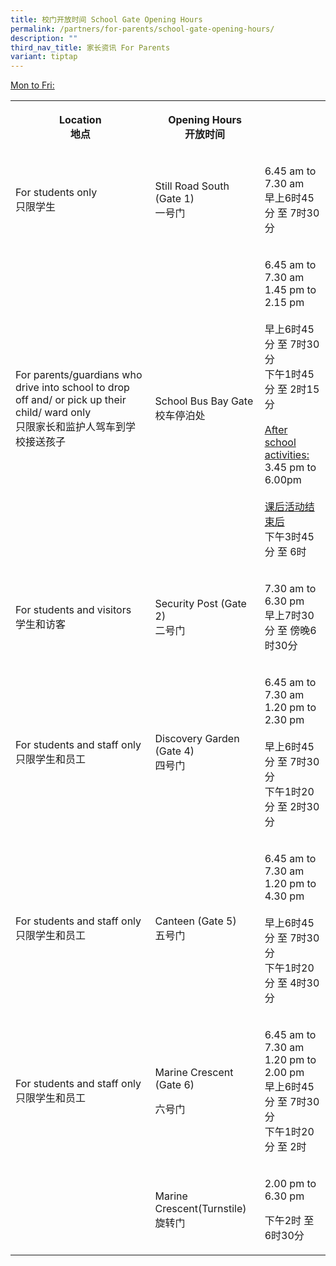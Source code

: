 ```yaml
---
title: 校门开放时间 School Gate Opening Hours
permalink: /partners/for-parents/school-gate-opening-hours/
description: ""
third_nav_title: 家长资讯 For Parents
variant: tiptap
---
```

<p><u>Mon to Fri:</u>
</p>
<table style="minWidth: 75px">
<colgroup>
<col>
<col>
<col>
</colgroup>
<tbody>
<tr>
<th rowspan="1" colspan="1">
<p>Location
<br>地点</p>
</th>
<th rowspan="1" colspan="1">
<p>Opening Hours
<br>开放时间</p>
</th>
<th rowspan="1" colspan="1">
<p></p>
</th>
</tr>
<tr>
<td rowspan="1" colspan="1">
<p>For students only
<br>只限学生</p>
</td>
<td rowspan="1" colspan="1">
<p>Still Road South (Gate 1)
<br>一号门</p>
</td>
<td rowspan="1" colspan="1">
<p>6.45 am to 7.30 am
<br>早上6时45分 至 7时30分</p>
</td>
</tr>
<tr>
<td rowspan="1" colspan="1">
<p>For parents/guardians who drive into school to drop off and/ or pick up
their child/ ward only
<br>只限家长和监护人驾车到学校接送孩子</p>
</td>
<td rowspan="1" colspan="1">
<p>School Bus Bay Gate
<br>校车停泊处</p>
</td>
<td rowspan="1" colspan="1">
<p>6.45 am to 7.30 am
<br>1.45 pm to 2.15 pm
<br>
<br>早上6时45分 至 7时30分
<br>下午1时45分 至 2时15分
<br>
<br><u>After school activities: </u>
<br>3.45 pm to 6.00pm
<br>
<br><u>课后活动结束后</u> 
<br>下午3时45分 至 6时</p>
</td>
</tr>
<tr>
<td rowspan="1" colspan="1">
<p>For students and visitors
<br>学生和访客</p>
</td>
<td rowspan="1" colspan="1">
<p>Security Post (Gate 2)
<br>二号门</p>
</td>
<td rowspan="1" colspan="1">
<p>7.30 am to 6.30 pm
<br>早上7时30分 至 傍晚6时30分</p>
</td>
</tr>
<tr>
<td rowspan="1" colspan="1">
<p>For students and staff only
<br>只限学生和员工</p>
</td>
<td rowspan="1" colspan="1">
<p>Discovery Garden (Gate 4)
<br>四号门</p>
</td>
<td rowspan="1" colspan="1">
<p>6.45 am to 7.30 am
<br>1.20 pm to 2.30 pm
<br>
<br>早上6时45分 至 7时30分
<br>下午1时20分 至 2时30分</p>
</td>
</tr>
<tr>
<td rowspan="1" colspan="1">
<p>For students and staff only
<br>只限学生和员工</p>
</td>
<td rowspan="1" colspan="1">
<p>Canteen (Gate 5)
<br>五号门</p>
</td>
<td rowspan="1" colspan="1">
<p>6.45 am to 7.30 am
<br>1.20 pm to 4.30 pm
<br>
<br>早上6时45分 至 7时30分
<br>下午1时20分 至 4时30分</p>
</td>
</tr>
<tr>
<td rowspan="1" colspan="1">
<p>For students and staff only
<br>只限学生和员工</p>
<p></p>
<p></p>
<p></p>
<p></p>
</td>
<td rowspan="1" colspan="1">
<p>Marine Crescent (Gate 6)</p>
<p></p>
<p>六号门</p>
<p></p>
<p></p>
</td>
<td rowspan="1" colspan="1">
<p>6.45 am to 7.30 am
<br>1.20 pm to 2.00 pm
<br>早上6时45分 至 7时30分
<br>下午1时20分 至 2时</p>
</td>
</tr>
<tr>
<td rowspan="1" colspan="1">
<p></p>
</td>
<td rowspan="1" colspan="1">
<p>Marine Crescent(Turnstile)旋转门</p>
</td>
<td rowspan="1" colspan="1">
<p>2.00 pm to 6.30 pm</p>
<p>下午2时 至 6时30分</p>
</td>
</tr>
</tbody>
</table>
<p></p>
